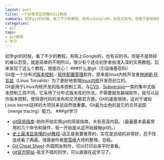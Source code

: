 ```yaml
---
layout: post
title: 一个非常浅显易懂的Git教程
summary: 初学git的时候，看了不少的教程，有网上Google的，也有买的书。但是不是琐碎的难以忍受，就是简单的不明所以。很少有个适合初学者由浅入深的实用教程。后来发现了这么个教程，很是应心！
categories:
- git
tags:
- git教程
- 学习
---
```


初学git的时候，看了不少的教程，有网上Google的，也有买的书。但是不是琐碎的难以忍受，就是简单的不明所以。很少有个适合初学者由浅入深的实用教程。后来发现了这么个教程，很是应心！
###什么是git（引自维基百科）  
Git是一个分布式[版本控制](http://zh.wikipedia.org/wiki/%E7%89%88%E6%9C%AC%E6%8E%A7%E5%88%B6)／[软件配置管理](http://zh.wikipedia.org/wiki/%E8%BD%AF%E4%BB%B6%E9%85%8D%E7%BD%AE%E7%AE%A1%E7%90%86)软件，原来是linux内核开发者[林纳斯·托瓦兹](http://zh.wikipedia.org/wiki/%E6%9E%97%E7%BA%B3%E6%96%AF%C2%B7%E6%89%98%E7%93%A6%E5%85%B9)（Linus Torvalds）为了更好地管理[linux内核](http://zh.wikipedia.org/wiki/Linux%E5%86%85%E6%A0%B8)开发而创立的。   
Git是用于Linux内核开发的版本控制工具。与[CVS](http://zh.wikipedia.org/wiki/CVS)、[Subversion](http://zh.wikipedia.org/wiki/Subversion)一类的集中式版本控制工具不同，它采用了分布式版本库的作法，不需要服务器端软件，就可以运作版本控制，使得源代码的发布和交流极其方便。Git的速度很快，这对于诸如Linux kernel这样的大项目来说自然很重要。Git最为出色的是它的合并追踪（merge tracing）能力。
###git学习
- [git简易指南](http://rogerdudler.github.io/git-guide/index.zh.html)-助你开始实用git的简易指南，木有高深内容。（最最基本最最常用的几个命令和操作，我一开始是从这开始接触git的。）
- [史上最浅显易懂的git教程](http://www.liaoxuefeng.com/wiki/0013739516305929606dd18361248578c67b8067c8c017b000)-这正是我要推荐的，实在是总结的非常好，忍不住连续看了两遍。很感谢作者[廖雪峰](http://www.liaoxuefeng.com/articles/recent)大师的整理，总结。
- [Git Cheat Sheet](http://www.git-tower.com/blog/assets/2013-05-22-git-cheat-sheet/cheat-sheet-large01.png)-外国网友制作，可以打印出来平时查看。
- [git官方网站](http://git-scm.com/)-英文不错的同学，可以直接在这学习了。